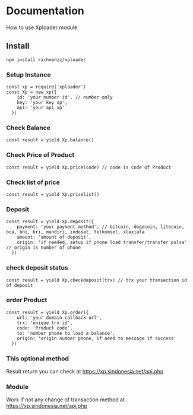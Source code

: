 # Documentation #

How to use Xploader module

## Install ##

    npm install rachmanzz/xploader

### Setup Instance ###

    const xp = require('xploader') 
    const Xp = new xp({
        id: 'your number id', // number only
        key: 'your key xp',
        api: 'your api xp'
      })

### Check Balance ###

    const result = yield Xp.balance()

### Check Price of Product ###

    const result = yield Xp.price(code) // code is code of Product

### Check list of price ###

    const result = yield Xp.pricelist()


### Deposit ###

    const result = yield Xp.deposit({
        payment: 'your payment method', // bitcoin, dogecoin, litecoin, bca, bni, bri, mandiri, indosat, telkomsel, xlaxiata
        amount: 'amount of deposit',
        origin: 'if needed, setup if phone load transfer/transfer pulsa' // origin is number of phone
      })


### check deposit status ###      

    const result = yield Xp.checkdeposit(trx) // trx your transaction id of deposit

### order Product ###

    const result = yield Xp.order({
        url: 'your domain callback url',
        trx: 'unique trx id',
        code: 'Product code',
        to: 'number phone to load a balance',
        origin: 'origin number phone, if need to message if success'
      })

### This optional method ###

Result return you can check at https://xp.sindonesia.net/api.php

### Module ###

Work if not any change of transaction method at https://xp.sindonesia.net/api.php

